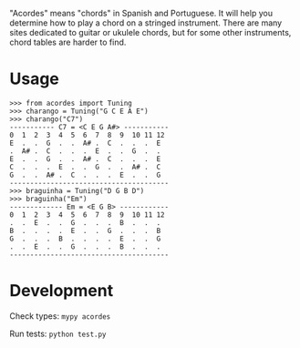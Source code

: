 "Acordes" means "chords" in Spanish and Portuguese. It will help you determine how to play a chord on a stringed instrument. There are many sites dedicated to guitar or ukulele chords, but for some other instruments, chord tables are harder to find.

# Usage

```pycon
>>> from acordes import Tuning
>>> charango = Tuning("G C E A E")
>>> charango("C7")
----------- C7 = <C E G A#> -----------
0  1  2  3  4  5  6  7  8  9  10 11 12
E  .  .  G  .  .  A# .  C  .  .  .  E 
.  A# .  C  .  .  .  E  .  .  G  .  . 
E  .  .  G  .  .  A# .  C  .  .  .  E 
C  .  .  .  E  .  .  G  .  .  A# .  C 
G  .  .  A# .  C  .  .  .  E  .  .  G 
---------------------------------------
>>> braguinha = Tuning("D G B D")
>>> braguinha("Em")
------------- Em = <E G B> ------------
0  1  2  3  4  5  6  7  8  9  10 11 12
.  .  E  .  .  G  .  .  .  B  .  .  . 
B  .  .  .  .  E  .  .  G  .  .  .  B 
G  .  .  .  B  .  .  .  .  E  .  .  G 
.  .  E  .  .  G  .  .  .  B  .  .  . 
---------------------------------------
```

# Development

Check types: `mypy acordes`

Run tests: `python test.py`
